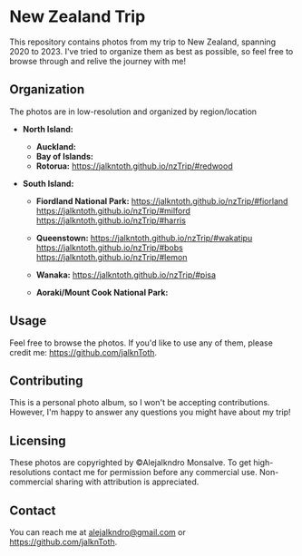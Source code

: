 # New Zealand Trip

This repository contains photos from my trip to New Zealand, spanning 2020 to 2023.  I've tried to organize them as best as possible, so feel free to browse through and relive the journey with me!

## Organization

The photos are in low-resolution and organized by region/location

* **North Island:**
    * **Auckland:** 
    * **Bay of Islands:** 
    * **Rotorua:** https://jalkntoth.github.io/nzTrip/#redwood

* **South Island:**
    * **Fiordland National Park:** 
    https://jalkntoth.github.io/nzTrip/#fiorland
    https://jalkntoth.github.io/nzTrip/#milford
    https://jalkntoth.github.io/nzTrip/#harris

    * **Queenstown:** 
    https://jalkntoth.github.io/nzTrip/#wakatipu
    https://jalkntoth.github.io/nzTrip/#bobs
    https://jalkntoth.github.io/nzTrip/#lemon
    * **Wanaka:** 
    https://jalkntoth.github.io/nzTrip/#pisa
    * **Aoraki/Mount Cook National Park:** 

## Usage

Feel free to browse the photos.  If you'd like to use any of them, please credit me: https://github.com/jalknToth.

## Contributing

This is a personal photo album, so I won't be accepting contributions.  However, I'm happy to answer any questions you might have about my trip!

## Licensing

These photos are copyrighted by ©Alejalkndro Monsalve.  To get high-resolutions contact me for permission before any commercial use.  Non-commercial sharing with attribution is appreciated.

## Contact

You can reach me at alejalkndro@gmail.com or https://github.com/jalknToth.
